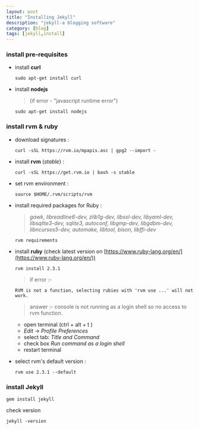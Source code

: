 ```yaml
---
layout: post
title: "Installing Jekyll"
description: "jekyll-a blogging software"
category: [blog]
tags: [jekyll,install]
---
```


### install pre-requisites

* install **curl**

	```
	sudo apt-get install curl
	```

* install **nodejs**

	>(if error - "javascript runtime error")

	```
	sudo apt-get install nodejs
	```

### install rvm & ruby
* download signatures :

	```
	curl -sSL https://rvm.io/mpapis.asc | gpg2 --import -
	```
* install **rvm** (_stable_) :

	```
	curl -sSL https://get.rvm.io | bash -s stable
	```

* set rvm environment :

	```
	source $HOME/.rvm/scripts/rvm
	```

* install required packages for Ruby :

  > _gawk, libreadline6-dev, zlib1g-dev, libssl-dev, libyaml-dev, libsqlite3-dev, sqlite3, autoconf, libgmp-dev, libgdbm-dev, libncurses5-dev, automake, libtool, bison, libffi-dev_

	```
	rvm requirements
	```

* install **ruby** (check latest version on [https://www.ruby-lang.org/en/](https://www.ruby-lang.org/en/))

	```
	rvm install 2.3.1
	```

	> if error :-

	```
	RVM is not a function, selecting rubies with 'rvm use ...' will not work.
	```

	> answer :- console is not running as a login shell so no access to rvm function.

	+ open terminal (ctrl + alt + t )
	+ _Edit_ -> _Profile Preferences_
	+ select tab: _Title and Command_
	+ check box _Run command as a login shell_
	+ restart terminal

* select rvm's default version :

	```
	rvm use 2.3.1 --default
	```

### install Jekyll

```
gem install jekyll
```

check version

```
jekyll -version
```
